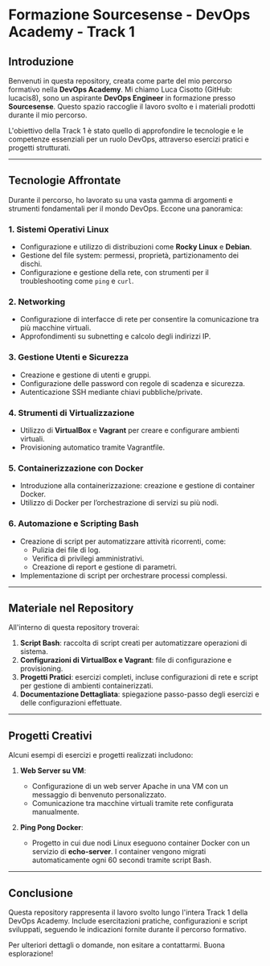 # **Formazione Sourcesense - DevOps Academy - Track 1**

## **Introduzione**
Benvenuti in questa repository, creata come parte del mio percorso formativo nella **DevOps Academy**. Mi chiamo Luca Cisotto (GitHub: lucacis8), sono un aspirante **DevOps Engineer** in formazione presso **Sourcesense**. Questo spazio raccoglie il lavoro svolto e i materiali prodotti durante il mio percorso.

L'obiettivo della Track 1 è stato quello di approfondire le tecnologie e le competenze essenziali per un ruolo DevOps, attraverso esercizi pratici e progetti strutturati. 

---

## **Tecnologie Affrontate**
Durante il percorso, ho lavorato su una vasta gamma di argomenti e strumenti fondamentali per il mondo DevOps. Eccone una panoramica:

### **1. Sistemi Operativi Linux**
- Configurazione e utilizzo di distribuzioni come **Rocky Linux** e **Debian**.
- Gestione del file system: permessi, proprietà, partizionamento dei dischi.
- Configurazione e gestione della rete, con strumenti per il troubleshooting come `ping` e `curl`.

### **2. Networking**
- Configurazione di interfacce di rete per consentire la comunicazione tra più macchine virtuali.
- Approfondimenti su subnetting e calcolo degli indirizzi IP.

### **3. Gestione Utenti e Sicurezza**
- Creazione e gestione di utenti e gruppi.
- Configurazione delle password con regole di scadenza e sicurezza.
- Autenticazione SSH mediante chiavi pubbliche/private.

### **4. Strumenti di Virtualizzazione**
- Utilizzo di **VirtualBox** e **Vagrant** per creare e configurare ambienti virtuali.
- Provisioning automatico tramite Vagrantfile.
  
### **5. Containerizzazione con Docker**
- Introduzione alla containerizzazione: creazione e gestione di container Docker.
- Utilizzo di Docker per l’orchestrazione di servizi su più nodi.

### **6. Automazione e Scripting Bash**
- Creazione di script per automatizzare attività ricorrenti, come:
  - Pulizia dei file di log.
  - Verifica di privilegi amministrativi.
  - Creazione di report e gestione di parametri.
- Implementazione di script per orchestrare processi complessi.

---

## **Materiale nel Repository**
All'interno di questa repository troverai:
1. **Script Bash**: raccolta di script creati per automatizzare operazioni di sistema.
2. **Configurazioni di VirtualBox e Vagrant**: file di configurazione e provisioning.
3. **Progetti Pratici**: esercizi completi, incluse configurazioni di rete e script per gestione di ambienti containerizzati.
4. **Documentazione Dettagliata**: spiegazione passo-passo degli esercizi e delle configurazioni effettuate.

---

## **Progetti Creativi**
Alcuni esempi di esercizi e progetti realizzati includono:
1. **Web Server su VM**:
   - Configurazione di un web server Apache in una VM con un messaggio di benvenuto personalizzato.
   - Comunicazione tra macchine virtuali tramite rete configurata manualmente.

2. **Ping Pong Docker**:
   - Progetto in cui due nodi Linux eseguono container Docker con un servizio di **echo-server**. I container vengono migrati automaticamente ogni 60 secondi tramite script Bash.

---

## **Conclusione**
Questa repository rappresenta il lavoro svolto lungo l'intera Track 1 della DevOps Academy. Include esercitazioni pratiche, configurazioni e script sviluppati, seguendo le indicazioni fornite durante il percorso formativo.

Per ulteriori dettagli o domande, non esitare a contattarmi. Buona esplorazione!
